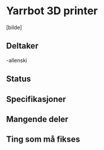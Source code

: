 # Yarrbot 3D printer
[bilde]

## Deltaker
-allenski

## Status

## Specifikasjoner

## Mangende deler

## Ting som må fikses
